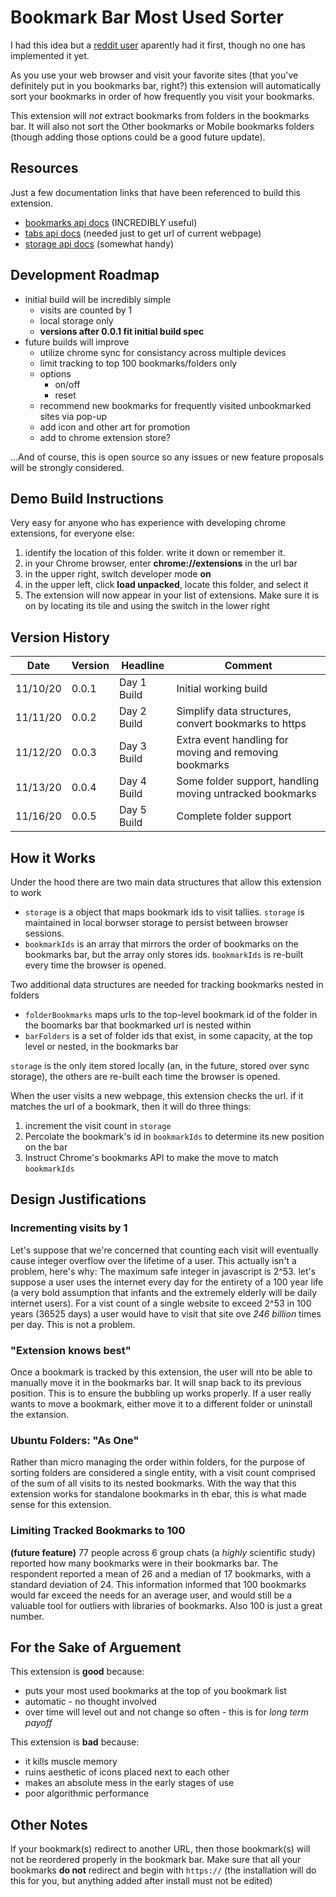 # Bookmark Bar Most Used Sorter

I had this idea but a [reddit user](https://www.reddit.com/r/chrome/comments/2cgfti/how_do_i_sort_my_bookmarks_by_frequency_of/) aparently had it first, though no one has implemented it yet.

As you use your web browser and visit your favorite sites (that you've definitely put in you bookmarks bar, right?) this extension will automatically sort your bookmarks in order of how frequently you visit your bookmarks.

This extension will *not* extract bookmarks from folders in the bookmarks bar. It will also not sort the Other bookmarks or Mobile bookmarks folders (though adding those options could be a good future update).

## Resources

Just a few documentation links that have been referenced to build this extension.

* [bookmarks api docs](https://developer.chrome.com/extensions/bookmarks) (INCREDIBLY useful)
* [tabs api docs](https://developer.chrome.com/extensions/tabs#method-get) (needed just to get url of current webpage)
* [storage api docs](https://developer.chrome.com/extensions/storage) (somewhat handy)

## Development Roadmap

* initial build will be incredibly simple
  * visits are counted by 1
  * local storage only
  * **versions after 0.0.1 fit initial build spec**
* future builds will improve
  * utilize chrome sync for consistancy across multiple devices
  * limit tracking to top 100 bookmarks/folders only
  * options
    * on/off
    * reset
  * recommend new bookmarks for frequently visited unbookmarked sites via pop-up
  * add icon and other art for promotion
  * add to chrome extension store?

...And of course, this is open source so any issues or new feature proposals will be strongly considered.

## Demo Build Instructions

Very easy for anyone who has experience with developing chrome extensions, for everyone else:

1. identify the location of this folder. write it down or remember it.
2. in your Chrome browser, enter **chrome://extensions** in the url bar
3. in the upper right, switch developer mode **on**
4. in the upper left, click **load unpacked**, locate this folder, and select it
5. The extension will now appear in your list of extensions. Make sure it is on by locating its tile and using the switch in the lower right

## Version History

| Date | Version | Headline | Comment |
| --- | --- | --- | --- |
| 11/10/20 | 0.0.1 | Day 1 Build | Initial working build |
| 11/11/20 | 0.0.2 | Day 2 Build | Simplify data structures, convert bookmarks to https |
| 11/12/20 | 0.0.3 | Day 3 Build | Extra event handling for moving and removing bookmarks |
| 11/13/20 | 0.0.4 | Day 4 Build | Some folder support, handling moving untracked bookmarks |
| 11/16/20 | 0.0.5 | Day 5 Build | Complete folder support |

## How it Works

Under the hood there are two main data structures that allow this extension to work

* `storage` is a object that maps bookmark ids to visit tallies. `storage` is maintained in local borwser storage to persist between browser sessions.
* `bookmarkIds` is an array that mirrors the order of bookmarks on the bookmarks bar, but the array only stores ids. `bookmarkIds` is re-built every time the browser is opened.

Two additional data structures are needed for tracking bookmarks nested in folders

* `folderBookmarks` maps urls to the top-level bookmark id of the folder in the boomarks bar that bookmarked url is nested within
* `barFolders` is a set of folder ids that exist, in some capacity, at the top level or nested, in the bookmarks bar

`storage` is the only item stored locally (an, in the future, stored over sync storage), the others are re-built each time the browser is opened.

When the user visits a new webpage, this extension checks the url. if it matches the url of a bookmark, then it will do three things:

1. increment the visit count in `storage`
2. Percolate the bookmark's id in `bookmarkIds` to determine its new position on the bar
3. Instruct Chrome's bookmarks API to make the move to match `bookmarkIds`

## Design Justifications

### Incrementing visits by 1

Let's suppose that we're concerned that counting each visit will eventually cause integer overflow over the lifetime of a user. This actually isn't a problem, here's why: The maximum safe integer in javascript is 2^53. let's suppose a user uses the internet every day for the entirety of a 100 year life (a very bold assumption that infants and the extremely elderly will be daily internet users). For a vist count of a single website to exceed 2^53 in 100 years (36525 days) a user would have to visit that site ove *246 billion* times per day. This is not a problem.

### "Extension knows best"

Once a bookmark is tracked by this extension, the user will nto be able to manually move it in the bookmarks bar. It will snap back to its previous position. This is to ensure the bubbling up works properly. If a user really wants to move a bookmark, either move it to a different folder or uninstall the extansion.

### Ubuntu Folders: "As One"

Rather than micro managing the order within folders, for the purpose of sorting folders are considered a single entity, with a visit count comprised of the sum of all visits to its nested bookmarks. With the way that this extension works for standalone bookmarks in th ebar, this is what made sense for this extension.

### Limiting Tracked Bookmarks to 100

**(future feature)** 77 people across 6 group chats (a *highly* scientific study) reported how many bookmarks were in their bookmarks bar. The respondent reported a mean of 26 and a median of 17 bookmarks, with a standard deviation of 24. This information informed that 100 bookmarks would far exceed the needs for an average user, and would still be a valuable tool for outliers with libraries of bookmarks. Also 100 is just a great number.

## For the Sake of Arguement

This extension is **good** because:

* puts your most used bookmarks at the top of you bookmark list
* automatic - no thought involved
* over time will level out and not change so often - this is for *long term payoff*

This extension is **bad** because:

* it kills muscle memory
* ruins aesthetic of icons placed next to each other
* makes an absolute mess in the early stages of use
* poor algorithmic performance

## Other Notes

If your bookmark(s) redirect to another URL, then those bookmark(s) will not be reordered properly in the bookmark bar. Make sure that all your bookmarks **do not** redirect and begin with `https://` (the installation will do this for you, but anything added after install must not be edited)
